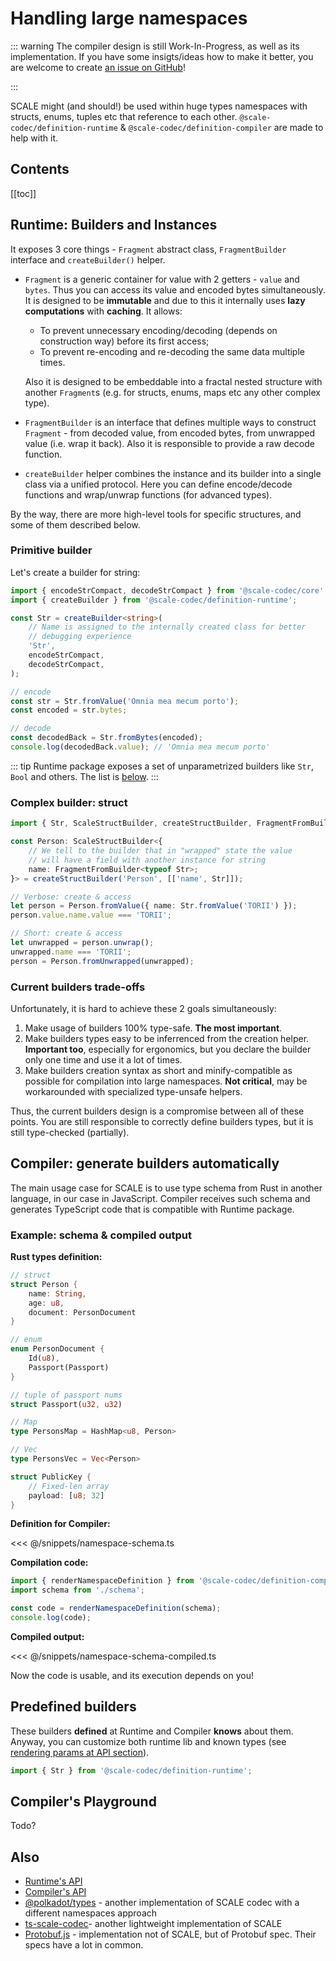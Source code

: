 # Handling large namespaces

::: warning
The compiler design is still Work-In-Progress, as well as its implementation. If you have some insigts/ideas how to make it better, you are welcome to create [an issue on GitHub](https://github.com/soramitsu/scale-codec-js-library/issues)!

:::

<!-- ::: info
This package goes arm-in-arm with `@scale-codec/definition-runtime` library.
::: -->

SCALE might (and should!) be used within huge types namespaces with structs, enums, tuples etc that reference to each other. `@scale-codec/definition-runtime` & `@scale-codec/definition-compiler` are made to help with it.

## Contents

[[toc]]

## Runtime: Builders and Instances

It exposes 3 core things - `Fragment` abstract class, `FragmentBuilder` interface and `createBuilder()` helper.

-   `Fragment` is a generic container for value with 2 getters - `value` and `bytes`. Thus you can access its value and encoded bytes simultaneously. It is designed to be **immutable** and due to this it internally uses **lazy computations** with **caching**. It allows:

    -   To prevent unnecessary encoding/decoding (depends on construction way) before its first access;
    -   To prevent re-encoding and re-decoding the same data multiple times.

    Also it is designed to be embeddable into a fractal nested structure with another `Fragment`s (e.g. for structs, enums, maps etc any other complex type).

-   `FragmentBuilder` is an interface that defines multiple ways to construct `Fragment` - from decoded value, from encoded bytes, from unwrapped value (i.e. wrap it back). Also it is responsible to provide a raw decode function.
-   `createBuilder` helper combines the instance and its builder into a single class via a unified protocol. Here you can define encode/decode functions and wrap/unwrap functions (for advanced types).

By the way, there are more high-level tools for specific structures, and some of them described below.

### Primitive builder

Let's create a builder for string:

```ts
import { encodeStrCompact, decodeStrCompact } from '@scale-codec/core';
import { createBuilder } from '@scale-codec/definition-runtime';

const Str = createBuilder<string>(
    // Name is assigned to the internally created class for better
    // debugging experience
    'Str',
    encodeStrCompact,
    decodeStrCompact,
);

// encode
const str = Str.fromValue('Omnia mea mecum porto');
const encoded = str.bytes;

// decode
const decodedBack = Str.fromBytes(encoded);
console.log(decodedBack.value); // 'Omnia mea mecum porto'
```

::: tip
Runtime package exposes a set of unparametrized builders like `Str`, `Bool` and others. The list is [below](#predefined-builders).
:::

### Complex builder: struct

```ts
import { Str, ScaleStructBuilder, createStructBuilder, FragmentFromBuilder } from '@scale-codec/definition-runtime';

const Person: ScaleStructBuilder<{
    // We tell to the builder that in "wrapped" state the value
    // will have a field with another instance for string
    name: FragmentFromBuilder<typeof Str>;
}> = createStructBuilder('Person', [['name', Str]]);

// Verbose: create & access
let person = Person.fromValue({ name: Str.fromValue('TORII') });
person.value.name.value === 'TORII';

// Short: create & access
let unwrapped = person.unwrap();
unwrapped.name === 'TORII';
person = Person.fromUnwrapped(unwrapped);
```

### Current builders trade-offs

Unfortunately, it is hard to achieve these 2 goals simultaneously:

1. Make usage of builders 100% type-safe. **The most important**.
2. Make builders types easy to be inferrenced from the creation helper. **Important too**, especially for ergonomics, but you declare the builder only one time and use it a lot of times.
3. Make builders creation syntax as short and minify-compatible as possible for compilation into large namespaces. **Not critical**, may be workarounded with specialized type-unsafe helpers.

Thus, the current builders design is a compromise between all of these points. You are still responsible to correctly define builders types, but it is still type-checked (partially).

## Compiler: generate builders automatically

The main usage case for SCALE is to use type schema from Rust in another language, in our case in JavaScript. Compiler receives such schema and generates TypeScript code that is compatible with Runtime package.

### Example: schema & compiled output

**Rust types definition:**

```rust
// struct
struct Person {
    name: String,
    age: u8,
    document: PersonDocument
}

// enum
enum PersonDocument {
    Id(u8),
    Passport(Passport)
}

// tuple of passport nums
struct Passport(u32, u32)

// Map
type PersonsMap = HashMap<u8, Person>

// Vec
type PersonsVec = Vec<Person>

struct PublicKey {
    // Fixed-len array
    payload: [u8; 32]
}
```

**Definition for Compiler:**

<<< @/snippets/namespace-schema.ts

**Compilation code:**

```ts
import { renderNamespaceDefinition } from '@scale-codec/definition-compiler';
import schema from './schema';

const code = renderNamespaceDefinition(schema);
console.log(code);
```

**Compiled output:**

<<< @/snippets/namespace-schema-compiled.ts

Now the code is usable, and its execution depends on you!

## Predefined builders

<script setup>
import DefaultTypes from './components/DefaultTypes.vue'
</script>

<DefaultTypes />

These builders **defined** at Runtime and Compiler **knows** about them. Anyway, you can customize both runtime lib and known types (see [rendering params at API section](/api/definition-compiler.rendernamespacedefinitionparams.html)).

```ts
import { Str } from '@scale-codec/definition-runtime';
```

## Compiler's Playground

Todo?

## Also

-   [Runtime's API](../api/definition-runtime)
-   [Compiler's API](../api/definition-compiler)
-   [@polkadot/types](https://github.com/polkadot-js/api/tree/master/packages/types) - another implementation of SCALE codec with a different namespaces approach
-   [ts-scale-codec](https://www.npmjs.com/package/@josepot/ts-scale-codec)- another lightweight implementation of SCALE
-   [Protobuf.js](https://protobufjs.github.io/protobuf.js/index.html) - implementation not of SCALE, but of Protobuf spec. Their specs have a lot in common.
